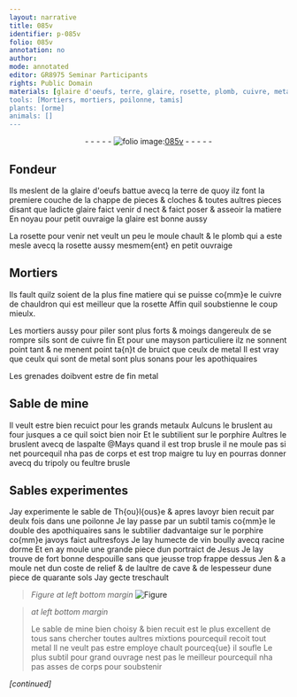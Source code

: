 ```yaml
---
layout: narrative
title: 085v
identifier: p-085v
folio: 085v
annotation: no
author:
mode: annotated
editor: GR8975 Seminar Participants
rights: Public Domain
materials: [glaire d'oeufs, terre, glaire, rosette, plomb, cuivre, metal, metaulx, porphire, aspalte, tripoly, feultre, vin, racine dorme, sols]
tools: [Mortiers, mortiers, poilonne, tamis]
plants: [orme]
animals: []
---
```


<div class="folio" align="center">- - - - - <a href="http://gallica.bnf.fr/ark:/12148/btv1b10500001g/f176.image" target="_blank"><img src="https://cu-mkp.github.io/2017-workshop-edition/assets/photo-icon.png" alt="folio image: " style="display:inline-block; margin-bottom:-3px;"/>085v</a> - - - - - </div>  
  

## <span class="pro">Fondeur</span>

 
Ils meslent de la <span class="m">glaire d'oeufs</span> battue avecq la <span class="m">terre</span> de quoy ilz
 font la premiere couche de la chappe de pieces & cloches & toutes
 aultres pieces disant que ladicte <span class="m">glaire</span> faict venir d nect & faict
 poser & asseoir la matiere En noyau pour petit ouvraige la <span class="m">glaire</span> est
 bonne aussy
 
La <span class="m">rosette</span> pour venir net veult un peu le moule chault & le <span class="m">plomb</span>
 qui a este mesle avecq la <span class="m">rosette</span> aussy mesmem{ent} en petit ouvraige
 
 
  

## <span class="tl">Mortiers</span>

 
Ils fault quilz soient de la plus fine matiere qui se puisse co{mm}e
 le <span class="m">cuivre</span> de chauldron qui est meilleur que la <span class="m">rosette</span> Affin
 quil soubstienne le coup mieulx.
 
Les <span class="tl">mortiers</span> aussy pour piler sont plus forts & moings
 dangereulx de se rompre sils sont de <span class="m">cuivre</span> fin Et pour une
 mayson particuliere ilz ne sonnent point tant & ne menent point ta{n}t
 de bruict que ceulx de <span class="m">metal</span> Il est vray que ceulx qui sont de
 <span class="m">metal</span> sont plus sonans pour les <span class="pro">apothiquaires</span>
 
Les grenades doibvent estre de fin <span class="m">metal</span>
 
 
  

## Sable de mine

 
Il veult estre bien recuict pour les grands <span class="m">metaulx</span> Aulcuns
 le bruslent au four jusques a ce quil soict bien noir Et le
 subtilient sur le <span class="m">porphire</span> Aultres le bruslent avecq de
 l<span class="m">aspalte</span> @Mays quand il est trop brusle il ne moule pas si net
 pourcequil nha pas de corps et est trop maigre tu luy en pourras donner avecq du <span class="m">tripoly</span> ou
 <span class="m">feultre</span> brusle
 
 
  

## Sables experimentes

 
Jay experimente le sable de <span class="pl">Th{ou}l{ous}e</span> & apres lavoyr bien recuit
 par deulx fois dans une <span class="tl">poilonne</span> Je lay passe par un
 subtil <span class="tl">tamis</span> co{mm}e le double des <span class="pro">apothiquaires</span> sans le subtilier
 dadvantaige sur le <span class="m">porphire</span> co{mm}e javoys faict aultresfoys
 Je lay humecte de <span class="m">vin</span> boully avecq <span class="m">racine d<span class="pa">orme</span></span> Et en ay
 moule une grande piece dun portraict de Jesus Je lay trouve
 de fort bonne despouille sans que jeusse trop frappe dessus
 Jen & a moule net dun coste de relief & de laultre de cave
 & de lespesseur dune piece de quarante <span class="m">sols</span> Jay gecte treschault
 
> *Figure*
> *at left bottom margin*
> <a href="" target="_blank"><img src="https://cu-mkp.github.io/GR8975-edition/assets/photo-icon.png" alt="Figure" style="display:inline-block; margin-bottom:-3px;"/></a>
 
> *at left bottom margin*
> 
>  Le sable de mine
 bien choisy & bien
 recuit est le plus
 excellent de tous sans
 chercher toutes aultres
 mixtions pourcequil
 recoit tout <span class="m">metal</span> Il
 ne veult pas estre
 employe chault pourceq{ue}
 il soufle Le plus
 subtil pour grand
 ouvrage nest pas le
 meilleur pourcequil
 nha pas asses de corps
 pour soubstenir
 
*[continued]*
 
